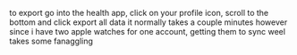to export go into the health app, click on your profile icon, scroll to the bottom and click export all data
it normally takes a couple minutes
however since i have two apple watches for one account, getting them to sync weel takes some fanaggling

